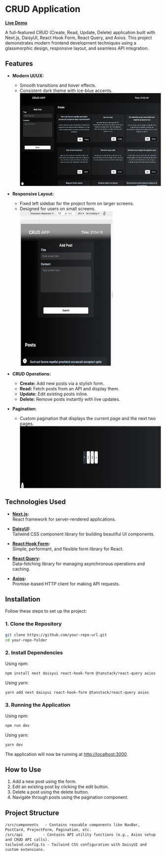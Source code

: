 # CRUD Application
 [**Live Demo**](https://cruddaily.vercel.app/)
 
A full-featured CRUD (Create, Read, Update, Delete) application built with Next.js, DaisyUI, React Hook Form, React Query, and Axios. This project demonstrates modern frontend development techniques using a glassmorphic design, responsive layout, and seamless API integration.


## Features

- **Modern UI/UX:**    
  - Smooth transitions and hover effects.  
  - Consistent dark theme with ice-blue accents.
    <div align="center">
     <a href="assets/UI.png"><img src="assets/UI.png" alt="UI/UX" width="500" height="300" /></a>
    </div> 
  


- **Responsive Layout:**  
  - Fixed left sidebar for the project form on larger screens.  
  - Designed for users on small screens.
    <div>
     <a href="assets/Responsive.png"><img src="assets/Responsive.png" alt="Responsive" width="300" height="500" /></a>
    </div>


- **CRUD Operations:**  
  - **Create:** Add new posts via a stylish form.  
  - **Read:** Fetch posts from an API and display them.  
  - **Update:** Edit existing posts inline.  
  - **Delete:** Remove posts instantly with live updates.

- **Pagination:**  
  - Custom pagination that displays the current page and the next two pages.
    <div>
     <a href="assets/Pagination.png"><img src="assets/Pagination.png" alt="Pagination" width="800" height="200" /></a>
    </div>



## Technologies Used

- **[Next.js](https://nextjs.org/):**  
  React framework for server-rendered applications.
  
- **[DaisyUI](https://daisyui.com/):**  
  Tailwind CSS component library for building beautiful UI components.
  
- **[React Hook Form](https://react-hook-form.com/):**  
  Simple, performant, and flexible form library for React.
  
- **[React Query](https://react-query.tanstack.com/):**  
  Data-fetching library for managing asynchronous operations and caching.
  
- **[Axios](https://axios-http.com/):**  
  Promise-based HTTP client for making API requests.

## Installation

Follow these steps to set up the project:

### 1. Clone the Repository
```sh
git clone https://github.com/your-repo-url.git
cd your-repo-folder
```

### 2. Install Dependencies

Using npm:
```sh
npm install next daisyui react-hook-form @tanstack/react-query axios
```

Using yarn:
```sh
yarn add next daisyui react-hook-form @tanstack/react-query axios
```

### 3. Running the Application

Using npm:
```sh
npm run dev
```

Using yarn:
```sh
yarn dev
```

The application will now be running at [http://localhost:3000](http://localhost:3000).

## How to Use

1. Add a new post using the form.  
2. Edit an existing post by clicking the edit button.  
3. Delete a post using the delete button.  
4. Navigate through posts using the pagination component.

## Project Structure

```
/src/components   - Contains reusable components like NavBar, PostCard, ProjectForm, Pagination, etc.
/src/api         - Contains API utility functions (e.g., Axios setup and CRUD API calls).
tailwind.config.ts - Tailwind CSS configuration with DaisyUI and custom extensions.

